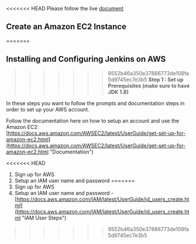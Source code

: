 <<<<<<< HEAD
Please follow the live [document](https://docs.google.com/document/d/17OwlITE-yPWNj3Vi5RtQfz3ItvSkOfnbaVMnzlZyGTg)

## Create an Amazon EC2 Instance ##
=======
## Installing and Configuring Jenkins on AWS  ##
>>>>>>> 9552b46a350e37886773de108fa5d9745ec7e3b5
**Step 1 : Set up Prerequisites (make sure to have JDK 1.8)**

In these steps you want to follow the prompts and documentation steps in order to set up your AWS account. 

Follow the documentation here on how to setup an account and use the Amazon EC2: <br>[https://docs.aws.amazon.com/AWSEC2/latest/UserGuide/get-set-up-for-amazon-ec2.html](https://docs.aws.amazon.com/AWSEC2/latest/UserGuide/get-set-up-for-amazon-ec2.html "Documentation")

<<<<<<< HEAD
1. Sign up for AWS
2. Setup an IAM user name and password
=======
1. Sign up for AWS 
2. Setup an IAM user name and password -  [https://docs.aws.amazon.com/IAM/latest/UserGuide/id_users_create.html](https://docs.aws.amazon.com/IAM/latest/UserGuide/id_users_create.html "IAM User Steps")
>>>>>>> 9552b46a350e37886773de108fa5d9745ec7e3b5

